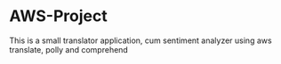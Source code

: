 # AWS-Project
This is a small translator application, cum sentiment analyzer using aws translate, polly and comprehend

